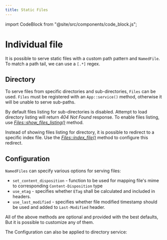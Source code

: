 ```yaml
---
title: Static Files
---
```


import CodeBlock from "@site/src/components/code_block.js";

# Individual file

It is possible to serve static files with a custom path pattern and `NamedFile`. To match a path tail, we can use a `[.*]` regex.

<CodeBlock example="static-files" file="main.rs" section="individual-file" />

## Directory

To serve files from specific directories and sub-directories, `Files` can be used. `Files` must be registered with an `App::service()` method, otherwise it will be unable to serve sub-paths.

<CodeBlock example="static-files" file="directory.rs" section="directory" />

By default files listing for sub-directories is disabled. Attempt to load directory listing will return _404 Not Found_ response. To enable files listing, use [_Files::show_files_listing()_][showfileslisting] method.

Instead of showing files listing for directory, it is possible to redirect to a specific index file. Use the [_Files::index_file()_][indexfile] method to configure this redirect.

## Configuration

`NamedFiles` can specify various options for serving files:

- `set_content_disposition` - function to be used for mapping file's mime to corresponding `Content-Disposition` type
- `use_etag` - specifies whether `ETag` shall be calculated and included in headers.
- `use_last_modified` - specifies whether file modified timestamp should be used and added to `Last-Modified` header.

All of the above methods are optional and provided with the best defaults, But it is possible to customize any of them.

<CodeBlock example="static-files" file="configuration.rs" section="config-one" />

The Configuration can also be applied to directory service:

<CodeBlock example="static-files" file="configuration_two.rs" section="config-two" />

[showfileslisting]: https://docs.rs/actix-files/0.2/actix_files/struct.Files.html
[indexfile]: https://docs.rs/actix-files/0.2/actix_files/struct.Files.html#method.index_file
